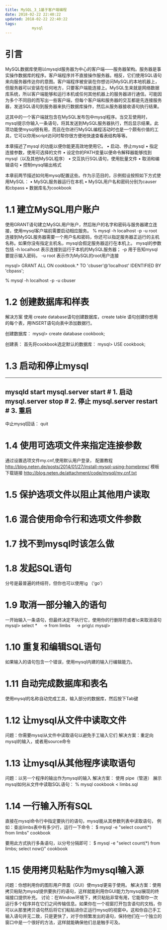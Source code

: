 ```yaml
---
title: MySQL_3_1基于客户端编程
date: 2018-02-22 22:40:22
updated: 2018-02-22 22:40:22
tags:
			mysql
---
```

# 引言
MySQL数据库使用以mysqld服务器为中心的客户端——服务器架构。服务器是事实操作数据库的程序。客户端程序并不直接操作服务器。相反，它们使用SQL语句来向服务器传达你的意图。客户端程序被安装在你想访问MySQL的本地机器上，但服务器可以安装在任何地方，只要客户端能连接上。MySQL生来就是网络数据库系统，所以客户端能够和运行本机或任何其他机器上的服务器进行通信。可能因为多个不同目的而写出一些客户端，但每个客户端和服务器的交互都是先连接服务器，发送SQL语句到服务器来执行数据库操作，然后从服务器接收语句执行结果。

这其中的一个客户端就包含在MySQL发布包中mysql程序。当交互使用时，mysql提示你输入一条语句，将其发送到MySQL服务器执行，然后显示结果。此项功能使mysql很有用，而且在你进行MySQL编程活动时也是一个颇有价值的工具，它可以你用script访问时帮你很方便地快速查看表结构等等。

本章描述了mysql 的功能以便你能更高效地使用它。
	• 启动、停止mysql
	• 指定连接参数，使用可选择的文件
	• 设定你的PATH变量以便命令解释器能够找到mysql（以及其他MySQL程序）
	• 交互执行SQL语句，使用批量文件
	• 取消和编辑语句
	• 控制mysql输出格式

本章前两节描述如何用mysql配置这些。作为示范目的，示例假设按照如下方式使用MySQL：
	• MySQL服务器运行在本机
	• MySQL用户名和密码分别为causer 和cbpass
	• 数据库名为cookbook

# 1.1 建立MySQL用户账户
使用GRANT语句建立MySQL用户账户，然后账户的名字和密码与服务器建立连接，使用mysql客户端前需要启动相应服务。
% mysql -h localhost -p -u root
连接到MySQL服务器需要一个用户名和密码，你还可以指定服务器正运行的主机名称。如果你没有指定主机名，mysql会假定服务器运行在本机上。
mysql的参数包括
-h localhost  表示连接到运行于本机的MySQL服务器；
-p 用于告知mysql要提示输入密码，
-u root 表示作为MySQL的root用户连接

mysql> GRANT  ALL ON cookbook.* TO 'cbuser'@'localhost' IDENTIFIED BY 'cbpass';

% mysql -h localhost -p -u cbuser

# 1.2 创建数据库和样表
解决方案
使用 create database语句创建数据库，create table 语句创建你想用的每个表，用INSERT语句向表中添加数据行。

创建数据库：
mysql> create database cookbook;

创建表：
首先将cookbook选定默认的数据库：
mysql> USE cookbook;

# 1.3 启动和停止mysql
---
mysqld start
mysql.server start    # 1. 启动
mysql.server stop     # 2. 停止
mysql.server restart  # 3. 重启
---
中止mysql回话： quit

# 1.4 使用可选项文件来指定连接参数
通过设置选项文件my.cnf,使用默认用户登录，
配置教程
http://blog.neten.de/posts/2014/01/27/install-mysql-using-homebrew/
模板下载链接
http://blog.neten.de/attachment/code/mysql/my.cnf.txt

# 1.5 保护选项文件以阻止其他用户读取

# 1.6 混合使用命令行和选项文件参数

# 1.7 找不到mysql时该怎么做

# 1.8 发起SQL语句
分号是最普遍的终结符，但你也可以使用\g （‘go’）

# 1.9 取消一部分输入的语句
一开始输入一条语句，但最终决定不执行它，使用你的行删除符或者\c来取消语句
mysql> select *
    -> from limbs
    -> prig\c
mysql>

# 1.10 重复和编辑SQL语句
如果输入的语句包含一个错误，使用mysql内建的输入行编辑能力。

# 1.11 自动完成数据库和表名
使用mysql的名称自动完成工具，输入部分的数据库，然后按下Tab键

# 1.12 让mysql从文件中读取文件
问题：你需要mysql从文件中读取语句以避免手工输入它们
解决方案：重定向mysql的输入，或者用source命令

# 1.13 让mysql从其他程序读取语句
问题：以另一个程序的输出作为mysql的输入
解决方案： 使用 pipe（管道）
展示mysql如何从文件中读取SQL语句：
% mysql cookbook < limbs.sql

# 1.14 一行输入所有SQL
直接在mysql命令行中指定要执行的语句，mysql能从其参数列表中读取语句，
例如：查出limbs表中有多少行，运行一下命令：
$ mysql -e "select count(*) from limbs" cookbook

要用此方式执行多条语句，以分号分隔即可：
$ mysql -e "select count(*) from limbs; select now()" cookbook

# 1.15 使用拷贝粘贴作为mysql输入源
问题：你想利用你的图形用户界面（GUI）使mysql更易于使用。
解决方案：使用拷贝粘贴为mysql提供要执行的语句，这样就能利用你GUI能力为mysql展现的终端接口提供补充。
讨论：在Window环境下，拷贝粘贴非常有用，它能帮你一次运行多个程序并在它们之间传输信息。如果你在一个视窗打开包含语句的文档，你可以从那里拷贝语句然后将它们粘贴进你正运行mysql的视窗中。这和你自己手工输入语句并无二致，只是更快了，对于你频繁发出的语句，保持他们在一个独立的窗口中是一个很好的方法，这样就能确保他们总是触手可及。
